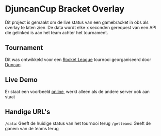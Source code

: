 # DjuncanCup Bracket Overlay

Dit project is gemaakt om de live status van een gamebracket in obs als overlay te laten zien.
De data wordt elke x seconden gerequest van een API die gelinked is aan het team achter het tournament.

## Tournament

Dit was ontwikkeld voor een [Rocket League](https://www.rocketleague.com/) tournooi georganiseerd door [Duncan](https://www.youtube.com/user/BananaFlavourHD).

## Live Demo
Er staat een voorbeeld [online](https://rikk010.github.io/DjuncanCupBracket), werkt alleen als de andere server ook aan staat


## Handige URL's
`/data`: Geeft de huidige status van het tournooi terug
`/getteams`: Geeft de ganem van de teams terug
